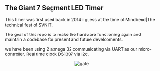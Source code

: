 ## The Giant 7 Segment LED Timer

This timer was first used back in 2014 i guess at the time of Mindbend|The technical fest of SVNIT.

The goal of this repo is to make the hardware functioning again and maintain a codebase for present and future developments.

we have been using 2 atmega 32 communicating via UART as our micro-controller.
Real time clock DS1307 via i2c.

<p align="center"><img src="https://preview.ibb.co/eH5syv/gate.jpg" alt="gate" border="0" /></p>
